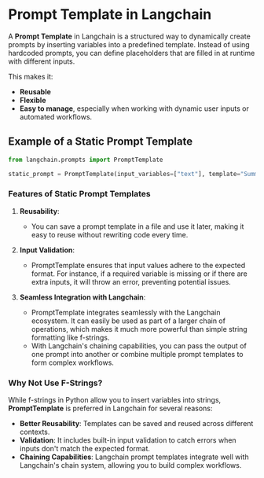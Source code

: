 # Prompt Template in Langchain

A **Prompt Template** in Langchain is a structured way to dynamically create prompts by inserting variables into a predefined template. Instead of using hardcoded prompts, you can define placeholders that are filled in at runtime with different inputs.

This makes it:

* **Reusable**
* **Flexible**
* **Easy to manage**, especially when working with dynamic user inputs or automated workflows.

## Example of a Static Prompt Template

```python
from langchain.prompts import PromptTemplate

static_prompt = PromptTemplate(input_variables=["text"], template="Summarize the following text: {text}")
```

### Features of Static Prompt Templates

1. **Reusability**:

   * You can save a prompt template in a file and use it later, making it easy to reuse without rewriting code every time.

2. **Input Validation**:

   * PromptTemplate ensures that input values adhere to the expected format. For instance, if a required variable is missing or if there are extra inputs, it will throw an error, preventing potential issues.

3. **Seamless Integration with Langchain**:

   * PromptTemplate integrates seamlessly with the Langchain ecosystem. It can easily be used as part of a larger chain of operations, which makes it much more powerful than simple string formatting like f-strings.
   * With Langchain's chaining capabilities, you can pass the output of one prompt into another or combine multiple prompt templates to form complex workflows.

### Why Not Use F-Strings?

While f-strings in Python allow you to insert variables into strings, **PromptTemplate** is preferred in Langchain for several reasons:

* **Better Reusability**: Templates can be saved and reused across different contexts.
* **Validation**: It includes built-in input validation to catch errors when inputs don't match the expected format.
* **Chaining Capabilities**: Langchain prompt templates integrate well with Langchain's chain system, allowing you to build complex workflows.
